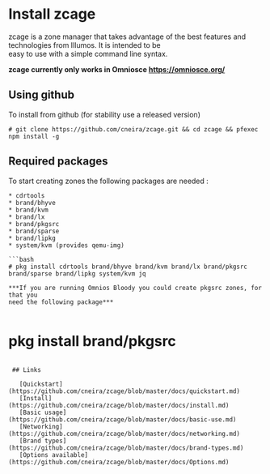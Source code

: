 
# Install zcage

zcage is a zone manager that takes advantage of the best features
and technologies from Illumos. It is intended to be  
easy to use with a simple command line syntax.   
  
  
**zcage currently only works in Omniosce https://omniosce.org/** 

## Using github
  
To install from github (for stability use a released version)  

```
# git clone https://github.com/cneira/zcage.git && cd zcage && pfexec npm install -g 
```
## Required packages
 
To start creating zones the following packages are needed :
   
```
* cdrtools 
* brand/bhyve
* brand/kvm
* brand/lx
* brand/pkgsrc
* brand/sparse
* brand/lipkg
* system/kvm (provides qemu-img)

```bash
# pkg install cdrtools brand/bhyve brand/kvm brand/lx brand/pkgsrc brand/sparse brand/lipkg system/kvm jq
```


```
***If you are running Omnios Bloody you could create pkgsrc zones, for that you 
need the following package***
   
```
# pkg install brand/pkgsrc 
```
  
 ## Links

   [Quickstart](https://github.com/cneira/zcage/blob/master/docs/quickstart.md)  
   [Install](https://github.com/cneira/zcage/blob/master/docs/install.md)  
   [Basic usage](https://github.com/cneira/zcage/blob/master/docs/basic-use.md)  
   [Networking](https://github.com/cneira/zcage/blob/master/docs/networking.md)  
   [Brand types](https://github.com/cneira/zcage/blob/master/docs/brand-types.md)  
   [Options available](https://github.com/cneira/zcage/blob/master/docs/Options.md)    
